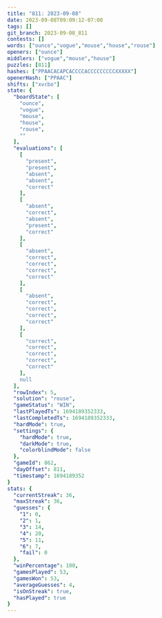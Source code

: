 ```yaml
---
title: "811: 2023-09-08"
date: 2023-09-08T09:09:12-07:00
tags: []
git_branch: 2023-09-08_811
contests: []
words: ["ounce","vogue","mouse","house","rouse"]
openers: ["ounce"]
middlers: ["vogue","mouse","house"]
puzzles: [811]
hashes: ["PPAACACAPCACCCCACCCCCCCCCXXXXX"]
openerHash: ["PPAAC"]
shifts: ["xvcbo"]
state: {
  "boardState": [
    "ounce",
    "vogue",
    "mouse",
    "house",
    "rouse",
    ""
  ],
  "evaluations": [
    [
      "present",
      "present",
      "absent",
      "absent",
      "correct"
    ],
    [
      "absent",
      "correct",
      "absent",
      "present",
      "correct"
    ],
    [
      "absent",
      "correct",
      "correct",
      "correct",
      "correct"
    ],
    [
      "absent",
      "correct",
      "correct",
      "correct",
      "correct"
    ],
    [
      "correct",
      "correct",
      "correct",
      "correct",
      "correct"
    ],
    null
  ],
  "rowIndex": 5,
  "solution": "rouse",
  "gameStatus": "WIN",
  "lastPlayedTs": 1694189352333,
  "lastCompletedTs": 1694189352333,
  "hardMode": true,
  "settings": {
    "hardMode": true,
    "darkMode": true,
    "colorblindMode": false
  },
  "gameId": 862,
  "dayOffset": 811,
  "timestamp": 1694189352
}
stats: {
  "currentStreak": 36,
  "maxStreak": 36,
  "guesses": {
    "1": 0,
    "2": 1,
    "3": 14,
    "4": 20,
    "5": 11,
    "6": 7,
    "fail": 0
  },
  "winPercentage": 100,
  "gamesPlayed": 53,
  "gamesWon": 53,
  "averageGuesses": 4,
  "isOnStreak": true,
  "hasPlayed": true
}
---
```

<!-- more -->
